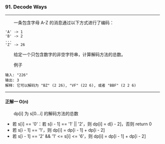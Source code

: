 ### 91. Decode Ways

-----

&emsp;&emsp;一条包含字母 A-Z 的消息通过以下方式进行了编码：
```text
'A' -> 1
'B' -> 2
...
'Z' -> 26
```
&emsp;&emsp;给定一个只包含数字的非空字符串，计算解码方法的总数。

&emsp;&emsp;例子
```text
输入: "226"
输出: 3
解释: 它可以解码为 "BZ" (2 26), "VF" (22 6), 或者 "BBF" (2 2 6) 
```

-----

#### 正解一 O(n)

&emsp;&emsp;dp[i] 为 s[0...i] 的解码方法的总数

- 若 s[i] == '0'：若 s[i - 1] == '1' || '2'，则 dp[i] = d[i - 2]，否则 return 0
- 若 s[i - 1] == '1'，则 dp[i] = dp[i - 1] + dp[i - 2]
- 若 s[i - 1] == '2' && '1' <= s[i] <= '6'，则 dp[i] = dp[i - 1] + dp[i - 2]
~~~~~~~~